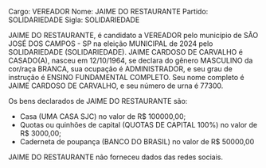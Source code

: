 Cargo: VEREADOR
Nome: JAIME DO RESTAURANTE
Partido: SOLIDARIEDADE
Sigla: SOLIDARIEDADE

JAIME DO RESTAURANTE, é candidato a VEREADOR pelo município de SÃO JOSÉ DOS CAMPOS - SP na eleição MUNICIPAL de 2024 pelo SOLIDARIEDADE (SOLIDARIEDADE).
JAIME CARDOSO DE CARVALHO é CASADO(A), nasceu em 12/10/1964, se declara do gênero MASCULINO da cor/raça BRANCA, sua ocupação é ADMINISTRADOR, e seu grau de instrução é ENSINO FUNDAMENTAL COMPLETO.
Seu nome completo é JAIME CARDOSO DE CARVALHO, e seu número de urna é 77300.

Os bens declarados de JAIME DO RESTAURANTE são: 
- Casa (UMA CASA  SJC) no valor de R$ 100000,00;
- Quotas ou quinhões de capital (QUOTAS DE CAPITAL 100%) no valor de R$ 3000,00;
- Caderneta de poupança (BANCO DO BRASIL) no valor de R$ 50000,00

JAIME DO RESTAURANTE não forneceu dados das redes sociais.